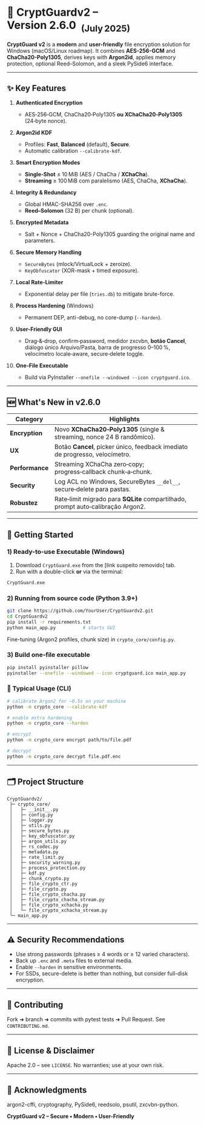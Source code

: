 # 🔐 CryptGuardv2 – Version 2.6.0  <sub>(July 2025)</sub>

[](https://www.google.com/search?q=LICENSE)
[](https://www.python.org/)
[](https://www.google.com/search?q=%23-security-recommendations)
[](https://www.google.com/search?q=CONTRIBUTING.md)

**CryptGuard v2** is a **modern** and **user-friendly** file encryption solution for Windows (macOS/Linux roadmap).
It combines **AES-256-GCM** and **ChaCha20-Poly1305**, derives keys with **Argon2id**, applies memory protection, optional Reed–Solomon, and a sleek PySide6 interface.

-----

## ✨ Key Features

1.  **Authenticated Encryption**

      * AES‑256‑GCM, ChaCha20‑Poly1305 **ou XChaCha20‑Poly1305** (24‑byte nonce).

2.  **Argon2id KDF**

      * Profiles: **Fast**, **Balanced** (default), **Secure**.
      * Automatic calibration `--calibrate-kdf`.

3.  **Smart Encryption Modes**

      * **Single‑Shot** ≤ 10 MiB (AES / ChaCha / **XChaCha**).
      * **Streaming** ≥ 100 MiB com paralelismo (AES, ChaCha, **XChaCha**).

4.  **Integrity & Redundancy**

      * Global HMAC-SHA256 over `.enc`.
      * **Reed–Solomon** (32 B) per chunk (optional).

5.  **Encrypted Metadata**

      * Salt + Nonce + ChaCha20-Poly1305 guarding the original name and parameters.

6.  **Secure Memory Handling**

      * `SecureBytes` (mlock/VirtualLock + zeroize).
      * `KeyObfuscator` (XOR-mask + timed exposure).

7.  **Local Rate-Limiter**

      * Exponential delay per file (`tries.db`) to mitigate brute-force.

8.  **Process Hardening** (Windows)

      * Permanent DEP, anti-debug, no core-dump (`--harden`).

9.  **User-Friendly GUI**

      * Drag‑&‑drop, confirm‑password, medidor zxcvbn, **botão Cancel**, diálogo único Arquivo/Pasta, barra de progresso 0–100 %, velocímetro locale‑aware, secure‑delete toggle.

10. **One-File Executable**

      * Build via PyInstaller `--onefile --windowed --icon cryptguard.ico`.

-----

## 🆕 What's New in v2.6.0

| Category             | Highlights                                                                 |
| -------------------- | -------------------------------------------------------------------------- |
| **Encryption**       | Novo **XChaCha20‑Poly1305** (single & streaming, nonce 24 B randômico).    |
| **UX**               | Botão **Cancel**, picker único, feedback imediato de progresso, velocímetro.|
| **Performance**      | Streaming XChaCha zero‑copy; progress‑callback chunk‑a‑chunk.              |
| **Security**         | Log ACL no Windows, SecureBytes `__del__`, secure‑delete para pastas.      |
| **Robustez**         | Rate‑limit migrado para **SQLite** compartilhado, prompt auto‑calibração Argon2. |

-----

## 🚀 Getting Started

### 1\) Ready-to-use Executable (Windows)

1.  Download `CryptGuard.exe` from the [link suspeito removido] tab.
2.  Run with a double-click **or** via the terminal:

<!-- end list -->

```bash
CryptGuard.exe
```

### 2\) Running from source code (Python 3.9+)

```bash
git clone https://github.com/YourUser/CryptGuardv2.git
cd CryptGuardv2
pip install -r requirements.txt
python main_app.py          # starts GUI
```

Fine-tuning (Argon2 profiles, chunk size) in `crypto_core/config.py`.

### 3\) Build one-file executable

```bash
pip install pyinstaller pillow
pyinstaller --onefile --windowed --icon cryptguard.ico main_app.py
```

### 🔑 Typical Usage (CLI)

```bash
# calibrate Argon2 for ~0.5s on your machine
python -m crypto_core --calibrate-kdf

# enable extra hardening
python -m crypto_core --harden

# encrypt
python -m crypto_core encrypt path/to/file.pdf

# decrypt
python -m crypto_core decrypt file.pdf.enc
```

-----

## 🗂️ Project Structure

```
CryptGuardv2/
 ├─ crypto_core/
 │   ├─ __init__.py
 │   ├─ config.py
 │   ├─ logger.py
 │   ├─ utils.py
 │   ├─ secure_bytes.py
 │   ├─ key_obfuscator.py
 │   ├─ argon_utils.py
 │   ├─ rs_codec.py
 │   ├─ metadata.py
 │   ├─ rate_limit.py
 │   ├─ security_warning.py
 │   ├─ process_protection.py
 │   ├─ kdf.py
 │   ├─ chunk_crypto.py
 │   ├─ file_crypto_ctr.py
 │   ├─ file_crypto.py
 │   ├─ file_crypto_chacha.py
 │   ├─ file_crypto_chacha_stream.py
 │   ├─ file_crypto_xchacha.py
 │   └─ file_crypto_xchacha_stream.py
 └─ main_app.py
```

-----

## ⚠️ Security Recommendations

  * Use strong passwords (phrases ≥ 4 words or ≥ 12 varied characters).
  * Back up `.enc` and `.meta` files to external media.
  * Enable `--harden` in sensitive environments.
  * For SSDs, secure-delete is better than nothing, but consider full-disk encryption.

-----

## 🤝 Contributing

Fork ➜ branch ➜ commits with pytest tests ➜ Pull Request.
See `CONTRIBUTING.md`.

-----

## 📜 License & Disclaimer

Apache 2.0 – see `LICENSE`.
No warranties; use at your own risk.

-----

## 🙏 Acknowledgments

argon2-cffi, cryptography, PySide6, reedsolo, psutil, zxcvbn-python.

**CryptGuard v2 – Secure • Modern • User-Friendly**
